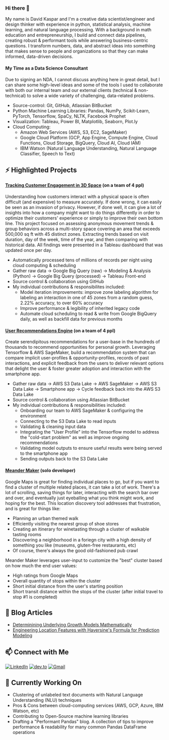 ### Hi there 👋

My name is David Kaspar and I'm a creative data scientist/engineer and design thinker with experience in python, statistical analysis, machine learning, and natural language processing. With a background in math education and entrepreneurship, I build and connect data pipelines, creating robust & performant tools while answering business-centric questions. I transform numbers, data, and abstract ideas into something that makes sense to people and organizations so that they can make informed, data-driven decisions.


#### My Time as a Data Science Consultant
Due to signing an NDA, I cannot discuss anything here in great detail, but I can share some high-level ideas and some of the tools I used to collaborate with both our internal team and our external clients (technical & non-technical) to solve a wide variety of challenging, data-related problems.
* Source-control: Git, GitHub, Atlassian BitBucket
* Python Machine Learning Libraries: Pandas, NumPy, Scikit-Learn, PyTorch, Tensorflow, SpaCy, NLTK, Facebook Prophet
* Visualization: Tableau, Power BI, Matplotlib, Seaborn, Plot.ly
* Cloud Computing: 
    - Amazon Web Services (AWS, S3, EC2, SageMaker)
    - Google Cloud Platform (GCP, App Engine, Compute Engine, Cloud Functions, Cloud Storage, BigQuery, Cloud AI, Cloud IAM)
    - IBM Watson (Natural Language Understanding, Natural Language Classifier, Speech to Text)

## ⚡ Highlighted Projects

#### [Tracking Customer Engagement in 3D Space](https://i.imgur.com/2RaL6jR.mp4) (on a team of 4 ppl)

Understanding how customers interact with a physical space is often difficult (and expensive) to measure accurately. If done wrong, it can easily be seen as an invasion of privacy. However, if done well, it can give a lot of insights into how a company might want to do things differently in order to optimize their customers' experience or simply to improve their own bottom line. This project focused on assessing anonymous movement trends & group behaviors across a multi-story space covering an area that exceeds 500,000 sq ft with 45 distinct zones. Extracting trends based on visit duration, day of the week, time of the year, and then comparing with historical data. All findings were presented in a Tableau dashboard that was updated once per day.
* Automatically processed tens of millions of records per night using cloud computing & scheduling
* Gather raw data -> Google Big Query (raw) -> Modeling & Analysis (Python) -> Google Big Query (processed) -> Tableau Front-end
* Source control & collaboration using GitHub 
* My individual contributions & responsibilites included:
  - Model iteration improvements: improve zone labeling algorithm for labeling an interaction in one of 45 zones from a random guess, 2.22% accuracy, to over 60% accuracy
  - Improve performance & legibility of inherited legacy code
  - Automate cloud scheduling to read & write from Google BigQuery daily, as well as backfill data for previous months

#### [User Recommendations Engine](https://i.imgur.com/2RaL6jR.mp4) (on a team of 4 ppl)

Create serendipitous recommendations for a user-base in the hundreds of thousands to recommend opportunities for personal growth. Leveraging Tensorflow & AWS SageMaker, build a recommendation system that can compare implicit user-profiles & opportunity-profiles, records of past interactions, and explicit feedback from the users to deliver relevant options that delight the user & foster greater adoption and interaction with the smartphone app.
* Gather raw data -> AWS S3 Data Lake -> AWS SageMaker -> AWS S3 Data Lake -> Smartphone app -> Cycle feedback back into the AWS S3 Data Lake
* Source control & collaboration using Atlassian BitBucket
* My individual contributions & responsibilities included:
  - Onboarding our team to AWS SageMaker & configuring the environment
  - Connecting to the S3 Data Lake to read inputs
  - Validating & cleaning input data
  - Integrating the "User Profile" into the Tensorflow model to address the "cold-start problem" as well as improve ongoing recommendations
  - Validating model outputs to ensure useful results were being served to the smartphone app
  - Sending outputs back to the S3 Data Lake
  
#### [Meander Maker](https://github.com/UpwardTrajectory/meander-maker) (solo developer)

Google Maps is great for finding individual places to go, but if you want to find a cluster of multiple related places, it can take a lot of work. There's a lot of scrolling, saving things for later, interacting with the search bar over and over, and eventually just eyeballing what you think might work, and hoping for the best. This location discovery tool addresses that frustration, and is great for things like:
 * Planning an urban themed walk
 * Efficiently visiting the nearest group of shoe stores
 * Creating an itinerary for winetasting through a cluster of walkable tasting rooms
 * Discovering a neighborhood in a foriegn city with a high density of something you like (museums, gluten-free restaurants, etc)
 * Of course, there's always the good old-fashioned pub crawl
  
Meander Maker leverages user-input to customize the "best" cluster based on how much the end user values:
* High ratings from Google Maps
* Overall quantity of stops within the cluster
* Short initial distance from the user's starting position
* Short transit distance within the stops of the cluster (after initial travel to stop #1 is completed)

## 💬 Blog Articles
<!--
**Natural Language Processing**
- [Leveraging AI+ Written/Spoken Word for Sales Enablement](http://blog.pandata.co/leveraging-ai-written-spoken-word-for-sales-enablement/)
- [Joy to the World: Holid.AI Card Generator Volume III](http://blog.pandata.co/joy-to-the-world-holid-ai-greetings-volume-iii/)


**Mathematics**
-->
- [Determinining Underlying Growth Models Mathematically](https://dev.to/upwardtrajectory/something-is-growing-and-it-s-growing-very-fast-but-how-fast-1li6)
- [Engineering Location Features with Haversine's Formula for Prediction Modeling](https://dev.to/upwardtrajectory/engineering-location-features-with-haversine-s-formula-for-prediction-modeling-23n2)

## 📫 Connect with Me
<a href="https://www.linkedin.com/in/davidkasparworks/" target="_blank"><img alt="LinkedIn" src="https://img.shields.io/badge/linkedin-%230077B5.svg?&style=for-the-badge&logo=linkedin&logoColor=white" /></a> <a href="https://dev.to/upwardtrajectory" target="_blank"><img alt="dev.to" src="https://img.shields.io/badge/dev blog-%2312100E.svg?&style=for-the-badge&logoColor=white" /></a> <a href="mailto:datakaspar@gmail.com" target="_blank"><img alt="Gmail" src="https://img.shields.io/badge/Gmail-D14836?&style=for-the-badge&logo=Gmail&logoColor=white" /></a> 

## 🔭 Currently Working On

- Clustering of unlabeled text documents with Natural Language Understanding (NLU) techniques
- Pros & Cons between cloud-computing services (AWS, GCP, Azure, IBM Watson, etc)
- Contributing to Open-Source machine learning libraries
- Drafting a "Performant Pandas" blog. A collection of tips to improve performance & readability for many common Pandas DataFrame operations


<!--
**UpwardTrajectory/UpwardTrajectory** is a ✨ _special_ ✨ repository because its `README.md` (this file) appears on your GitHub profile.

Here are some ideas to get you started:

- 🔭 I’m currently working on ...
- 🌱 I’m currently learning ...
- 👯 I’m looking to collaborate on ...
- 🤔 I’m looking for help with ...
- 💬 Ask me about ...
- 📫 How to reach me: ...
- 😄 Pronouns: ...
- ⚡ Fun fact: ...
-->
